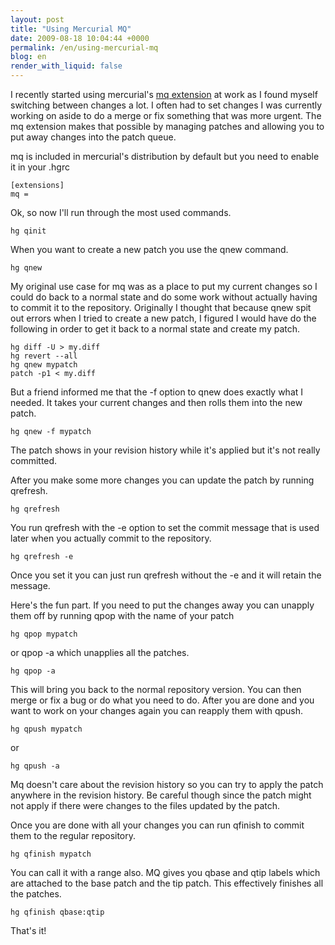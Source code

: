 ```yaml
---
layout: post
title: "Using Mercurial MQ"
date: 2009-08-18 10:04:44 +0000
permalink: /en/using-mercurial-mq
blog: en
render_with_liquid: false
---
```


I recently started using mercurial's [mq
extension](http://mercurial.selenic.com/wiki/MqExtension) at work as I
found myself switching between changes a lot. I often had to set changes
I was currently working on aside to do a merge or fix something that was
more urgent. The mq extension makes that possible by managing patches
and allowing you to put away changes into the patch queue.

mq is included in mercurial's distribution by default but you need to
enable it in your .hgrc

``` text
[extensions]
mq =
```

Ok, so now I'll run through the most used commands.

``` text
hg qinit
```

When you want to create a new patch you use the qnew command.

``` text
hg qnew
```

My original use case for mq was as a place to put my current changes so
I could do back to a normal state and do some work without actually
having to commit it to the repository. Originally I thought that because
qnew spit out errors when I tried to create a new patch, I figured I
would have do the following in order to get it back to a normal state
and create my patch.

``` text
hg diff -U > my.diff
hg revert --all
hg qnew mypatch
patch -p1 < my.diff
```

But a friend informed me that the -f option to qnew does exactly what I
needed. It takes your current changes and then rolls them into the new
patch.

``` text
hg qnew -f mypatch
```

The patch shows in your revision history while it's applied but it's not
really committed.

After you make some more changes you can update the patch by running
qrefresh.

``` text
hg qrefresh
```

You run qrefresh with the -e option to set the commit message that is
used later when you actually commit to the repository.

``` text
hg qrefresh -e
```

Once you set it you can just run qrefresh without the -e and it will
retain the message.

Here's the fun part. If you need to put the changes away you can unapply
them off by running qpop with the name of your patch

``` text
hg qpop mypatch
```

or qpop -a which unapplies all the patches.

``` text
hg qpop -a
```

This will bring you back to the normal repository version. You can then
merge or fix a bug or do what you need to do. After you are done and you
want to work on your changes again you can reapply them with qpush.

``` text
hg qpush mypatch
```

or

``` text
hg qpush -a
```

Mq doesn't care about the revision history so you can try to apply the
patch anywhere in the revision history. Be careful though since the
patch might not apply if there were changes to the files updated by the
patch.

Once you are done with all your changes you can run qfinish to commit
them to the regular repository.

``` text
hg qfinish mypatch
```

You can call it with a range also. MQ gives you qbase and qtip labels
which are attached to the base patch and the tip patch. This effectively
finishes all the patches.

``` text
hg qfinish qbase:qtip
```

That's it\!
